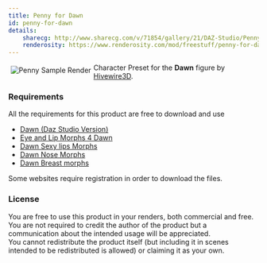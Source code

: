 ```yaml
---
title: Penny for Dawn
id: penny-for-dawn
details:
    sharecg: http://www.sharecg.com/v/71854/gallery/21/DAZ-Studio/Penny-for-Dawn
    renderosity: https://www.renderosity.com/mod/freestuff/penny-for-dawn/72277?AID=4909
---
```


<img src="//res.cloudinary.com/mattiascibien/image/upload/c_crop,g_north,h_244/v1392366939/penny_z2wfpt.png" 
alt="Penny Sample Render" class="img-thumbnail" style="float: left; margin:5px;">

Character Preset for the **Dawn** figure by [Hivewire3D](http://hivewire3d.com/).

### Requirements

All the requirements for this product are free to download and use

*   [Dawn (Daz Studio Version)](http://hivewire3d.com/dawn-special-edition.html/)
*   [Eye and Lip Morphs 4 Dawn](http://www.sharecg.com/v/71508/browse/21/DAZ-Studio/eye-and-lip-morphs-4-dawn)
*   [Dawn Sexy lips Morphs](http://www.sharecg.com/v/71741/browse/21/DAZ-Studio/Dawn-sexy-lips-Morphs)
*   [Dawn Nose Morphs](http://www.sharecg.com/v/71743/browse/21/DAZ-Studio/Dawn-Nose-Morphs)
*   [Dawn Breast morphs](http://www.sharecg.com/v/71645/browse/21/DAZ-Studio/Dawn-Breast-Morphs-DAZ)

Some websites require registration in order to download the files.

### License

You are free to use this product in your renders, both commercial and free.  
You are not required to credit the author of the product but a communication 
about the intended usage will be appreciated.  
You cannot redistribute the product itself 
(but including it in scenes intended to be redistributed is allowed)
or claiming it as your own.